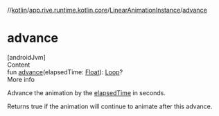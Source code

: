 //[kotlin](../../../index.md)/[app.rive.runtime.kotlin.core](../index.md)/[LinearAnimationInstance](index.md)/[advance](advance.md)



# advance  
[androidJvm]  
Content  
fun [advance](advance.md)(elapsedTime: [Float](https://kotlinlang.org/api/latest/jvm/stdlib/kotlin/-float/index.html)): [Loop](../-loop/index.md)?  
More info  


Advance the animation by the [elapsedTime](advance.md) in seconds.



Returns true if the animation will continue to animate after this advance.

  



